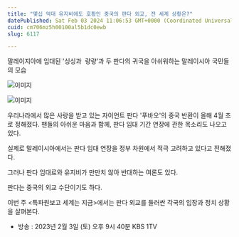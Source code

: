 ```yaml
---
title: "몇십 억대 유지비에도 호황인 중국의 판다 외교, 전 세계 상황은?"
datePublished: Sat Feb 03 2024 11:06:53 GMT+0000 (Coordinated Universal Time)
cuid: cm706mz5h00100al5b1dc0ewb
slug: 6117

---
```



말레이지아에 임대된 '싱싱과  량량'과 두 판다의 귀국을 아쉬워하는 말레이시아 국민들의 모습

![이미지](https://cdn.hashnode.com/res/hashnode/image/upload/v1739260232627/78687e88-f0f8-4cd0-8a03-66e5714bc794.jpeg)

![이미지](https://cdn.hashnode.com/res/hashnode/image/upload/v1739260234651/4ea0950b-22af-4e6b-b26e-da29301e397f.jpeg)

우리나라에서 많은 사랑을 받고 있는 자이언트 판다 '푸바오'의 중국 반환이 올해 4월 초로 정해졌다. 팬들의 아쉬운 마음과 함께, 판다 임대 기간 연장에 관한 목소리도 나오고 있다.

실제로 말레이시아에서는 판다 임대 연장을 정부 차원에서 적극 고려하고 있다고 전해졌다.

그러나 판다 임대료와 유지비가 만만치 않아 반대하는 여론도 있다.

판다는 중국의 외교 수단이기도 하다.

이번 주 <특파원보고 세계는 지금>에서는 판다 외교를 둘러싼 각국의 입장과 정치 상황을 살펴본다.

* 방송 : 2023년 2월 3일 (토) 오후 9시 40분 KBS 1TV